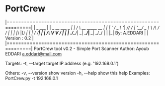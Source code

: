 # PortCrew
 |==============================================================|
 |                       _     ___                              |
 |        _ __  ___ _ __| |_  / __\ __ _____      __            |
 |       | '_ \/ _ \ '__|  _// / | '__/ _ \ \ /\ / /            |
 |       | |_) |(_)  |  | | / /__| | |  __/\ V  V /             |
 |       | .__/\___/_|  \_| \____/_|  \___| \_/\_/              |
 |       |_|                                      By: A.EDDARI  |
 |                                                Version : 0.2 |
 |==============================================================|
PortCrew tool v0.2 - Simple Port Scanner
Author: Ayoub EDDARI a.eddari@mail.com

Targets:
     -t, --target    target IP address (e.g. '192.168.0.1')

Others:
     -v, --version   show version
     -h, --help      show this help
Examples:
     PortCrew.py -t 192.168.0.1
